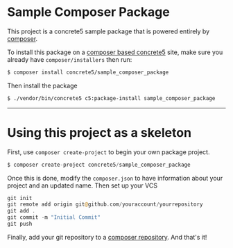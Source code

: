 # Sample Composer Package
This project is a concrete5 sample package that is powered entirely by [composer](https://getcomposer.org).

To install this package on a [composer based concrete5](https://github.com/concrete5/composer) site, make sure you already have `composer/installers` then run:

```sh
$ composer install concrete5/sample_composer_package
```

Then install the package

```sh
$ ./vendor/bin/concrete5 c5:package-install sample_composer_package
```


----

# Using this project as a skeleton

First, use `composer create-project` to begin your own package project.

```php
$ composer create-project concrete5/sample_composer_package
```

Once this is done, modify the `composer.json` to have information about your project and an updated name.
Then set up your VCS

```php
git init
git remote add origin git@github.com/youraccount/yourrepository
git add .
git commit -m "Initial Commit"
git push
```

Finally, add your git repository to a [composer repository](https://packagist.org/). And that's it!
